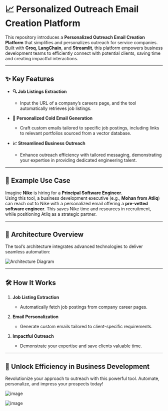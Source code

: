# 📈 Personalized Outreach Email Creation Platform  

This repository introduces a **Personalized Outreach Email Creation Platform** that simplifies and personalizes outreach for service companies. Built with **Groq**, **LangChain**, and **Streamlit**, this platform empowers business development teams to efficiently connect with potential clients, saving time and creating impactful interactions.  

---

## ✨ Key Features  

- **🔍 Job Listings Extraction**  
  - Input the URL of a company’s careers page, and the tool automatically retrieves job listings.  

- **💌 Personalized Cold Email Generation**  
  - Craft custom emails tailored to specific job postings, including links to relevant portfolios sourced from a vector database.  

- **📈 Streamlined Business Outreach**  
  - Enhance outreach efficiency with tailored messaging, demonstrating your expertise in providing dedicated engineering talent.  

---

## 🚀 Example Use Case  

Imagine **Nike** is hiring for a **Principal Software Engineer**.  
Using this tool, a business development executive (e.g., **Mohan from Atliq**) can reach out to Nike with a personalized email offering a **pre-vetted software engineer**. This saves Nike time and resources in recruitment, while positioning Atliq as a strategic partner.  

---

## 📐 Architecture Overview  

The tool’s architecture integrates advanced technologies to deliver seamless automation:  

![Architecture Diagram](https://github.com/user-attachments/assets/f4c84457-4b53-4cf0-a286-a4926a394831)  

---

## 🛠️ How It Works  

1. **Job Listing Extraction**  
   - Automatically fetch job postings from company career pages.  
   
2. **Email Personalization**  
   - Generate custom emails tailored to client-specific requirements.  
   
3. **Impactful Outreach**  
   - Demonstrate your expertise and save clients valuable time.  

---

## 🌟 Unlock Efficiency in Business Development  

Revolutionize your approach to outreach with this powerful tool. Automate, personalize, and impress your prospects today!  


![image](https://github.com/user-attachments/assets/d1e167cd-ec1e-4662-ac68-f575061d9a89)


![image](https://github.com/user-attachments/assets/d436a5f5-808e-4568-9a8c-0ca719d2b2b0)




